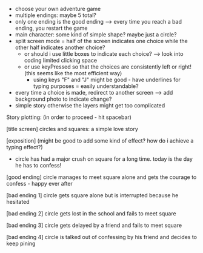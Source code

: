- choose your own adventure game
- multiple endings: maybe 5 total? 
- only one ending is the good ending --> every time you reach a bad ending, you restart the game
- main character: some kind of simple shape? maybe just a circle?
- split screen mode = half of the screen indicates one choice while the other half indicates another choice?
  - or should i use little boxes to indicate each choice? --> look into coding limited clicking space
  - or use keyPressed so that the choices are consistently left or right! (this seems like the most efficient way)  
     - using keys "F" and "J" might be good - have underlines for typing purposes = easily understandable?
- every time a choice is made, redirect to another screen --> add background photo to indicate change?
- simple story otherwise the layers might get too complicated


Story plotting: (in order to proceed - hit spacebar)

[title screen] circles and squares: a simple love story

[exposition] (might be good to add some kind of effect? how do i achieve a typing effect?)
- circle has had a major crush on square for a long time. today is the day he has to confess!

[good ending] circle manages to meet square alone and gets the courage to confess - happy ever after

[bad ending 1] circle gets square alone but is interrupted because he hesitated

[bad ending 2] circle gets lost in the school and fails to meet square

[bad ending 3] circle gets delayed by a friend and fails to meet square

[bad ending 4] circle is talked out of confessing by his friend and decides to keep pining
